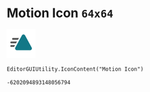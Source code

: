 # Motion Icon `64x64`
<img src="/img/Motion%20Icon.png" width=64 height=64>

``` CSharp
EditorGUIUtility.IconContent("Motion Icon")
```
```
-6202094893148056794
```

